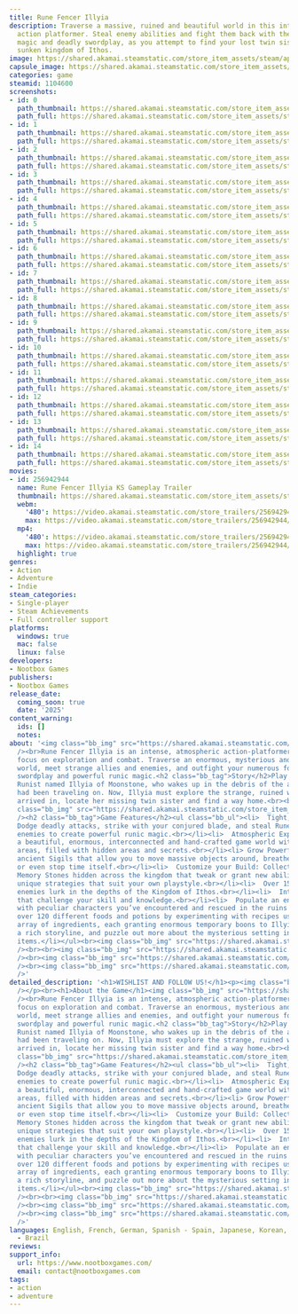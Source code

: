 ```yaml
---
title: Rune Fencer Illyia
description: Traverse a massive, ruined and beautiful world in this intense, atmospheric
  action platformer. Steal enemy abilities and fight them back with their own runic
  magic and deadly swordplay, as you attempt to find your lost twin sister in the
  sunken kingdom of Ithos.
image: https://shared.akamai.steamstatic.com/store_item_assets/steam/apps/1104600/header.jpg?t=1733214336
capsule_image: https://shared.akamai.steamstatic.com/store_item_assets/steam/apps/1104600/capsule_231x87.jpg?t=1733214336
categories: game
steamid: 1104600
screenshots:
- id: 0
  path_thumbnail: https://shared.akamai.steamstatic.com/store_item_assets/steam/apps/1104600/ss_121e0b2f90f4893ead5897e4e22993b621f8c55f.600x338.jpg?t=1733214336
  path_full: https://shared.akamai.steamstatic.com/store_item_assets/steam/apps/1104600/ss_121e0b2f90f4893ead5897e4e22993b621f8c55f.1920x1080.jpg?t=1733214336
- id: 1
  path_thumbnail: https://shared.akamai.steamstatic.com/store_item_assets/steam/apps/1104600/ss_cdf542dd072214c3717fdb82c975a1caa74a7917.600x338.jpg?t=1733214336
  path_full: https://shared.akamai.steamstatic.com/store_item_assets/steam/apps/1104600/ss_cdf542dd072214c3717fdb82c975a1caa74a7917.1920x1080.jpg?t=1733214336
- id: 2
  path_thumbnail: https://shared.akamai.steamstatic.com/store_item_assets/steam/apps/1104600/ss_6fa07c30f564416f7c60905dcc513ced874e5f76.600x338.jpg?t=1733214336
  path_full: https://shared.akamai.steamstatic.com/store_item_assets/steam/apps/1104600/ss_6fa07c30f564416f7c60905dcc513ced874e5f76.1920x1080.jpg?t=1733214336
- id: 3
  path_thumbnail: https://shared.akamai.steamstatic.com/store_item_assets/steam/apps/1104600/ss_64f56cd0672140152bc3579867f832d461eb643a.600x338.jpg?t=1733214336
  path_full: https://shared.akamai.steamstatic.com/store_item_assets/steam/apps/1104600/ss_64f56cd0672140152bc3579867f832d461eb643a.1920x1080.jpg?t=1733214336
- id: 4
  path_thumbnail: https://shared.akamai.steamstatic.com/store_item_assets/steam/apps/1104600/ss_51f6835457a2cfc15d69757a2a8f618bdcf57336.600x338.jpg?t=1733214336
  path_full: https://shared.akamai.steamstatic.com/store_item_assets/steam/apps/1104600/ss_51f6835457a2cfc15d69757a2a8f618bdcf57336.1920x1080.jpg?t=1733214336
- id: 5
  path_thumbnail: https://shared.akamai.steamstatic.com/store_item_assets/steam/apps/1104600/ss_d9171aea548365c93caf57890ec344479f2e1599.600x338.jpg?t=1733214336
  path_full: https://shared.akamai.steamstatic.com/store_item_assets/steam/apps/1104600/ss_d9171aea548365c93caf57890ec344479f2e1599.1920x1080.jpg?t=1733214336
- id: 6
  path_thumbnail: https://shared.akamai.steamstatic.com/store_item_assets/steam/apps/1104600/ss_22ebabf6ac1e8e4fc6e7a229a08009758e847b73.600x338.jpg?t=1733214336
  path_full: https://shared.akamai.steamstatic.com/store_item_assets/steam/apps/1104600/ss_22ebabf6ac1e8e4fc6e7a229a08009758e847b73.1920x1080.jpg?t=1733214336
- id: 7
  path_thumbnail: https://shared.akamai.steamstatic.com/store_item_assets/steam/apps/1104600/ss_fbcc6013eebed76ce12231ef5a18c2fb6b3b43b7.600x338.jpg?t=1733214336
  path_full: https://shared.akamai.steamstatic.com/store_item_assets/steam/apps/1104600/ss_fbcc6013eebed76ce12231ef5a18c2fb6b3b43b7.1920x1080.jpg?t=1733214336
- id: 8
  path_thumbnail: https://shared.akamai.steamstatic.com/store_item_assets/steam/apps/1104600/ss_2323237d7bce1cdfa443bda024c7669888a72768.600x338.jpg?t=1733214336
  path_full: https://shared.akamai.steamstatic.com/store_item_assets/steam/apps/1104600/ss_2323237d7bce1cdfa443bda024c7669888a72768.1920x1080.jpg?t=1733214336
- id: 9
  path_thumbnail: https://shared.akamai.steamstatic.com/store_item_assets/steam/apps/1104600/ss_21018a594ba6108414f963deb9de8f6892ef41ce.600x338.jpg?t=1733214336
  path_full: https://shared.akamai.steamstatic.com/store_item_assets/steam/apps/1104600/ss_21018a594ba6108414f963deb9de8f6892ef41ce.1920x1080.jpg?t=1733214336
- id: 10
  path_thumbnail: https://shared.akamai.steamstatic.com/store_item_assets/steam/apps/1104600/ss_37bb1a69c87ccc6360c18c4e0368190ed05a65cf.600x338.jpg?t=1733214336
  path_full: https://shared.akamai.steamstatic.com/store_item_assets/steam/apps/1104600/ss_37bb1a69c87ccc6360c18c4e0368190ed05a65cf.1920x1080.jpg?t=1733214336
- id: 11
  path_thumbnail: https://shared.akamai.steamstatic.com/store_item_assets/steam/apps/1104600/ss_0ddc37572e80119403555941e85742262a0c83bd.600x338.jpg?t=1733214336
  path_full: https://shared.akamai.steamstatic.com/store_item_assets/steam/apps/1104600/ss_0ddc37572e80119403555941e85742262a0c83bd.1920x1080.jpg?t=1733214336
- id: 12
  path_thumbnail: https://shared.akamai.steamstatic.com/store_item_assets/steam/apps/1104600/ss_73cea415abf2e2819e859989b87fb7756293791e.600x338.jpg?t=1733214336
  path_full: https://shared.akamai.steamstatic.com/store_item_assets/steam/apps/1104600/ss_73cea415abf2e2819e859989b87fb7756293791e.1920x1080.jpg?t=1733214336
- id: 13
  path_thumbnail: https://shared.akamai.steamstatic.com/store_item_assets/steam/apps/1104600/ss_ef59bb0f5bcca8986ea09a502035c1fabec4ca0a.600x338.jpg?t=1733214336
  path_full: https://shared.akamai.steamstatic.com/store_item_assets/steam/apps/1104600/ss_ef59bb0f5bcca8986ea09a502035c1fabec4ca0a.1920x1080.jpg?t=1733214336
- id: 14
  path_thumbnail: https://shared.akamai.steamstatic.com/store_item_assets/steam/apps/1104600/ss_fd6dac75e121f8e83fdda78e1ff2f7879d2e35e3.600x338.jpg?t=1733214336
  path_full: https://shared.akamai.steamstatic.com/store_item_assets/steam/apps/1104600/ss_fd6dac75e121f8e83fdda78e1ff2f7879d2e35e3.1920x1080.jpg?t=1733214336
movies:
- id: 256942944
  name: Rune Fencer Illyia KS Gameplay Trailer
  thumbnail: https://shared.akamai.steamstatic.com/store_item_assets/steam/apps/256942944/movie.293x165.jpg?t=1682412062
  webm:
    '480': https://video.akamai.steamstatic.com/store_trailers/256942944/movie480_vp9.webm?t=1682412062
    max: https://video.akamai.steamstatic.com/store_trailers/256942944/movie_max_vp9.webm?t=1682412062
  mp4:
    '480': https://video.akamai.steamstatic.com/store_trailers/256942944/movie480.mp4?t=1682412062
    max: https://video.akamai.steamstatic.com/store_trailers/256942944/movie_max.mp4?t=1682412062
  highlight: true
genres:
- Action
- Adventure
- Indie
steam_categories:
- Single-player
- Steam Achievements
- Full controller support
platforms:
  windows: true
  mac: false
  linux: false
developers:
- Nootbox Games
publishers:
- Nootbox Games
release_date:
  coming_soon: true
  date: '2025'
content_warning:
  ids: []
  notes:
about: '<img class="bb_img" src="https://shared.akamai.steamstatic.com/store_item_assets/steam/apps/1104600/extras/RuneFencerIllyia_Steam_ScytheGif.gif?t=1733214336"
  /><br>Rune Fencer Illyia is an intense, atmospheric action-platformer with a heavy
  focus on exploration and combat. Traverse an enormous, mysterious and dangerous
  world, meet strange allies and enemies, and outfight your numerous foes with fast-paced
  swordplay and powerful runic magic.<h2 class="bb_tag">Story</h2>Play as a young
  Runist named Illyia of Moonstone, who wakes up in the debris of the airship she
  had been traveling on. Now, Illyia must explore the strange, ruined world that she''s
  arrived in, locate her missing twin sister and find a way home.<br><br><br><img
  class="bb_img" src="https://shared.akamai.steamstatic.com/store_item_assets/steam/apps/1104600/extras/RuneFencerIllyia_Preview_1.png?t=1733214336"
  /><h2 class="bb_tag">Game Features</h2><ul class="bb_ul"><li>  Tight, Fast Combat:
  Dodge deadly attacks, strike with your conjured blade, and steal Runes from your
  enemies to create powerful runic magic.<br></li><li>  Atmospheric Exploration: Wander
  a beautiful, enormous, interconnected and hand-crafted game world with over 24 distinct
  areas, filled with hidden areas and secrets.<br></li><li> Grow Powerful: Acquire
  ancient Sigils that allow you to move massive objects around, breathe underwater,
  or even stop time itself.<br></li><li>  Customize your Build: Collect and equip
  Memory Stones hidden across the kingdom that tweak or grant new abilities to create
  unique strategies that suit your own playstyle.<br></li><li>  Over 150 unique, diabolical
  enemies lurk in the depths of the Kingdom of Ithos.<br></li><li>  Intense boss battles
  that challenge your skill and knowledge.<br></li><li>  Populate an entire shrine
  with peculiar characters you’ve encountered and rescued in the ruins of the Kingdom!<br></li><li>  Craft
  over 120 different foods and potions by experimenting with recipes using a wide
  array of ingredients, each granting enormous temporary boons to Illyia.<br></li><li>  Experience
  a rich storyline, and puzzle out more about the mysterious setting in secrets and
  items.</li></ul><br><img class="bb_img" src="https://shared.akamai.steamstatic.com/store_item_assets/steam/apps/1104600/extras/RuneFencerIllyia_SteamDivider_1.png?t=1733214336"
  /><br><br><img class="bb_img" src="https://shared.akamai.steamstatic.com/store_item_assets/steam/apps/1104600/extras/RuneFencerIllyia_Preview_2.png?t=1733214336"
  /><br><img class="bb_img" src="https://shared.akamai.steamstatic.com/store_item_assets/steam/apps/1104600/extras/RuneFencerIllyia_Preview_3.png?t=1733214336"
  /><br><img class="bb_img" src="https://shared.akamai.steamstatic.com/store_item_assets/steam/apps/1104600/extras/RuneFencerIllyia_Preview_4.png?t=1733214336"
  />'
detailed_description: '<h1>WISHLIST AND FOLLOW US!</h1><p><img class="bb_img" src="https://shared.akamai.steamstatic.com/store_item_assets/steam/apps/1104600/extras/Steam_WishlistFollowCallToActionv2.gif?t=1733214336"
  /></p><br><h1>About the Game</h1><img class="bb_img" src="https://shared.akamai.steamstatic.com/store_item_assets/steam/apps/1104600/extras/RuneFencerIllyia_Steam_ScytheGif.gif?t=1733214336"
  /><br>Rune Fencer Illyia is an intense, atmospheric action-platformer with a heavy
  focus on exploration and combat. Traverse an enormous, mysterious and dangerous
  world, meet strange allies and enemies, and outfight your numerous foes with fast-paced
  swordplay and powerful runic magic.<h2 class="bb_tag">Story</h2>Play as a young
  Runist named Illyia of Moonstone, who wakes up in the debris of the airship she
  had been traveling on. Now, Illyia must explore the strange, ruined world that she''s
  arrived in, locate her missing twin sister and find a way home.<br><br><br><img
  class="bb_img" src="https://shared.akamai.steamstatic.com/store_item_assets/steam/apps/1104600/extras/RuneFencerIllyia_Preview_1.png?t=1733214336"
  /><h2 class="bb_tag">Game Features</h2><ul class="bb_ul"><li>  Tight, Fast Combat:
  Dodge deadly attacks, strike with your conjured blade, and steal Runes from your
  enemies to create powerful runic magic.<br></li><li>  Atmospheric Exploration: Wander
  a beautiful, enormous, interconnected and hand-crafted game world with over 24 distinct
  areas, filled with hidden areas and secrets.<br></li><li> Grow Powerful: Acquire
  ancient Sigils that allow you to move massive objects around, breathe underwater,
  or even stop time itself.<br></li><li>  Customize your Build: Collect and equip
  Memory Stones hidden across the kingdom that tweak or grant new abilities to create
  unique strategies that suit your own playstyle.<br></li><li>  Over 150 unique, diabolical
  enemies lurk in the depths of the Kingdom of Ithos.<br></li><li>  Intense boss battles
  that challenge your skill and knowledge.<br></li><li>  Populate an entire shrine
  with peculiar characters you’ve encountered and rescued in the ruins of the Kingdom!<br></li><li>  Craft
  over 120 different foods and potions by experimenting with recipes using a wide
  array of ingredients, each granting enormous temporary boons to Illyia.<br></li><li>  Experience
  a rich storyline, and puzzle out more about the mysterious setting in secrets and
  items.</li></ul><br><img class="bb_img" src="https://shared.akamai.steamstatic.com/store_item_assets/steam/apps/1104600/extras/RuneFencerIllyia_SteamDivider_1.png?t=1733214336"
  /><br><br><img class="bb_img" src="https://shared.akamai.steamstatic.com/store_item_assets/steam/apps/1104600/extras/RuneFencerIllyia_Preview_2.png?t=1733214336"
  /><br><img class="bb_img" src="https://shared.akamai.steamstatic.com/store_item_assets/steam/apps/1104600/extras/RuneFencerIllyia_Preview_3.png?t=1733214336"
  /><br><img class="bb_img" src="https://shared.akamai.steamstatic.com/store_item_assets/steam/apps/1104600/extras/RuneFencerIllyia_Preview_4.png?t=1733214336"
  />'
languages: English, French, German, Spanish - Spain, Japanese, Korean, Portuguese
  - Brazil
reviews:
support_info:
  url: https://www.nootboxgames.com/
  email: contact@nootboxgames.com
tags:
- action
- adventure
---
```


